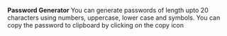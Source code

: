 **Password Generator**
You can generate passwords of length upto 20 characters using numbers, uppercase, lower case and symbols. You can copy the password to clipboard by clicking on the copy icon

